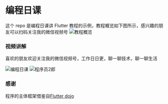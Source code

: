 # 编程日课

这个 repo 是编程日课讲 Flutter 教程的示例，教程概览如下图所示，感兴趣的朋友可以扫码关注我的微信视频号
![教程概览](https://github.com/meilab/daily_coding/blob/main/assets/images/Flutter-train-overview-full.png)

### 视频讲解

喜欢的朋友欢迎关注我的微信视频号，工作日日更，聊一聊技术，聊一聊生活

![编程日课](https://github.com/meilab/daily_coding/blob/main/assets/images/daily-coding-video.jpeg)
![程序员2郎](https://github.com/meilab/daily_coding/blob/main/assets/images/twolang_video.jpeg)

### 感谢

程序的主体框架借鉴自[Flutter dojo](https://github.com/xuyisheng/flutter_dojo)
